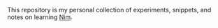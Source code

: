 This repository is my personal collection of experiments, snippets, and notes on learning [Nim][0].

[0]: https://nim-lang.org/
